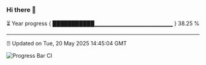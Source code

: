 ### Hi there 👋

⏳ Year progress { ███████████▁▁▁▁▁▁▁▁▁▁▁▁▁▁▁▁▁▁▁ } 38.25 %

---

⏰ Updated on Tue, 20 May 2025 14:45:04 GMT

![Progress Bar CI](https://github.com/IshwaranRudhara/GIT-ACTION/workflows/Progress%20Bar%20CI/badge.svg)
